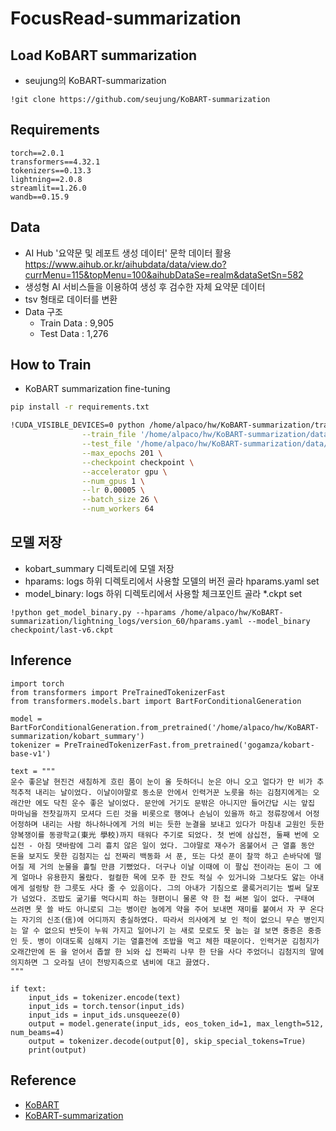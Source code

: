 # FocusRead-summarization

## Load KoBART summarization
- seujung의 KoBART-summarization
```
!git clone https://github.com/seujung/KoBART-summarization
```

## Requirements
```
torch==2.0.1
transformers==4.32.1
tokenizers==0.13.3
lightning==2.0.8
streamlit==1.26.0
wandb==0.15.9
```

## Data
- AI Hub '요약문 및 레포트 생성 데이터' 문학 데이터 활용
  https://www.aihub.or.kr/aihubdata/data/view.do?currMenu=115&topMenu=100&aihubDataSe=realm&dataSetSn=582
- 생성형 AI 서비스들을 이용하여 생성 후 검수한 자체 요약문 데이터
- tsv 형태로 데이터를 변환
- Data 구조
    - Train Data : 9,905
    - Test Data : 1,276


## How to Train
- KoBART summarization fine-tuning
```bash
pip install -r requirements.txt

!CUDA_VISIBLE_DEVICES=0 python /home/alpaco/hw/KoBART-summarization/train.py --gradient_clip_val 1.0 \
                --train_file '/home/alpaco/hw/KoBART-summarization/data/train.tsv' \
                --test_file '/home/alpaco/hw/KoBART-summarization/data/test.tsv' \
                --max_epochs 201 \
                --checkpoint checkpoint \
                --accelerator gpu \
                --num_gpus 1 \
                --lr 0.00005 \
                --batch_size 26 \
                --num_workers 64
```



## 모델 저장
   - kobart_summary 디렉토리에 모델 저장
   - hparams: logs 하위 디렉토리에서 사용할 모델의 버전 골라 hparams.yaml set
   - model_binary: logs 하위 디렉토리에서 사용할 체크포인트 골라 *.ckpt set
```
!python get_model_binary.py --hparams /home/alpaco/hw/KoBART-summarization/lightning_logs/version_60/hparams.yaml --model_binary checkpoint/last-v6.ckpt
```

## Inference
```
import torch
from transformers import PreTrainedTokenizerFast
from transformers.models.bart import BartForConditionalGeneration

model = BartForConditionalGeneration.from_pretrained('/home/alpaco/hw/KoBART-summarization/kobart_summary')
tokenizer = PreTrainedTokenizerFast.from_pretrained('gogamza/kobart-base-v1')

text = """
운수 좋은날 현진건 새침하게 흐린 품이 눈이 올 듯하더니 눈은 아니 오고 얼다가 만 비가 추 적추적 내리는 날이었다. 이날이야말로 동소문 안에서 인력거꾼 노릇을 하는 김첨지에게는 오래간만 에도 닥친 운수 좋은 날이었다. 문안에 거기도 문밖은 아니지만 들어간답 시는 앞집 마마님을 전찻길까지 모셔다 드린 것을 비롯으로 행여나 손님이 있을까 하고 정류장에서 어정어정하며 내리는 사람 하나하나에게 거의 비는 듯한 눈결을 보내고 있다가 마침내 교원인 듯한 양복쟁이를 동광학교(東光 學校)까지 태워다 주기로 되었다. 첫 번에 삼십전, 둘째 번에 오십전 - 아침 댓바람에 그리 흉치 않은 일이 었다. 그야말로 재수가 옴불어서 근 열흘 동안 돈을 보지도 못한 김첨지는 십 전짜리 백동화 서 푼, 또는 다섯 푼이 찰깍 하고 손바닥에 떨어질 제 거의 눈물을 흘릴 만큼 기뻤었다. 더구나 이날 이때에 이 팔십 전이라는 돈이 그 에게 얼마나 유용한지 몰랐다. 컬컬한 목에 모주 한 잔도 적실 수 있거니와 그보다도 앓는 아내에게 설렁탕 한 그릇도 사다 줄 수 있음이다. 그의 아내가 기침으로 쿨룩거리기는 벌써 달포가 넘었다. 조밥도 굶기를 먹다시피 하는 형편이니 물론 약 한 첩 써본 일이 없다. 구태여 쓰려면 못 쓸 바도 아니로되 그는 병이란 놈에게 약을 주어 보내면 재미를 붙여서 자 꾸 온다는 자기의 신조(信)에 어디까지 충실하였다. 따라서 의사에게 보 인 적이 없으니 무슨 병인지는 알 수 없으되 반듯이 누워 가지고 일어나기 는 새로 모로도 못 눕는 걸 보면 중증은 중증인 듯. 병이 이대도록 심해지 기는 열흘전에 조밥을 먹고 체한 때문이다. 인력거꾼 김첨지가 오래간만에 돈 을 얻어서 좁쌀 한 뇌와 십 전짜리 나무 한 단을 사다 주었더니 김첨지의 말에 의지하면 그 오라질 년이 천방지축으로 냄비에 대고 끓였다.
"""

if text:
    input_ids = tokenizer.encode(text)
    input_ids = torch.tensor(input_ids)
    input_ids = input_ids.unsqueeze(0)
    output = model.generate(input_ids, eos_token_id=1, max_length=512, num_beams=4)
    output = tokenizer.decode(output[0], skip_special_tokens=True)
    print(output)
```

## Reference
- [KoBART](https://github.com/SKT-AI/KoBART)
- [KoBART-summarization](https://github.com/seujung/KoBART-summarization)

